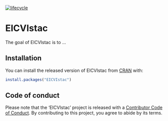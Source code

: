 
<!-- README.md is generated from README.Rmd. Please edit that file -->

[![lifecycle](https://img.shields.io/badge/lifecycle-experimental-orange.svg)](https://www.tidyverse.org/lifecycle/#experimental)

# EICVIstac

The goal of EICVIstac is to …

## Installation

You can install the released version of EICVIstac from
[CRAN](https://CRAN.R-project.org) with:

``` r
install.packages("EICVIstac")
```

## Code of conduct

Please note that the ‘EICVIstac’ project is released with a [Contributor
Code of Conduct](CODE_OF_CONDUCT.md). By contributing to this project,
you agree to abide by its terms.
